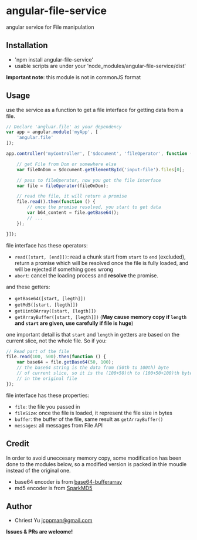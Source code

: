 # angular-file-service

angular service for File manipulation

## Installation

- 'npm install angular-file-service'
- usable scripts are under your 'node_modules/angular-file-service/dist'

**Important note**: this module is not in commonJS format

## Usage

use the service as a function to get a file interface for getting data from
a file.

```javascript
// Declare 'angluar.file' as your dependency
var app = angular.module('myApp', [
    'angular.file'
]);

app.controller('myController', ['$document', 'fileOperator', function ($document, fileOperator) {

    // get File from Dom or somewhere else
    var fileOnDom = $document.getElementById('input-file').files[0];

    // pass to fileOperator, now you got the file interface
    var file = fileOperator(fileOnDom);

    // read the file, it will return a promise
    file.read().then(function () {
        // once the promise resolved, you start to get data
        var b64_content = file.getBase64();
        // ...
    });

}]);
```

file interface has these operators:

- `read([start, [end]])`: read a chunk start from `start` to `end` (excluded),
   return a promise which will be resolved once the file is fully loaded,
   and will be rejected if something goes wrong
- `abort`: cancel the loading process and **resolve** the promise.

and these getters:

- `getBase64([start, [legth]])`
- `getMd5([start, [legth]])`
- `getUint8Array([start, [legth]])`
- `getArrayBuffer([start, [legth]])` (**May cause memory copy if `length` and `start` are given,
   use carefully if file is huge**)

one important detail is that `start` and `length` in getters are based on the
current slice, not the whole file. So if you:

```javascript
// Read part of the file
file.read(100, 500).then(function () {
    var base64 = file.getBase64(50, 100);
    // the base64 string is the data from (50th to 100th) byte
    // of current slice, so it is the (100+50)th to (100+50+100)th byte
    // in the original file
});
```

file interface has these properties:
- `file`: the file you passed in
- `fileSize`: once the file is loaded, it represent the file size in bytes
- `buffer`: the buffer of the file, same result as `getArrayBuffer()`
- `messages`: all messages from File API

## Credit

In order to avoid uneccesary memory copy, some modification has been 
done to the modules below, so a modified version is packed in thie moudle
instead of the original one.

- base64 encoder is from [base64-bufferarray]()
- md5 encoder is from [SparkMD5]()

[base64-bufferarray]: https://github.com/niklasvh/base64-arraybuffer
[SaprkMD5]: https://github.com/satazor/SparkMD5

## Author
- Chriest Yu <jcppman@gmail.com>

**Issues & PRs are welcome!**

